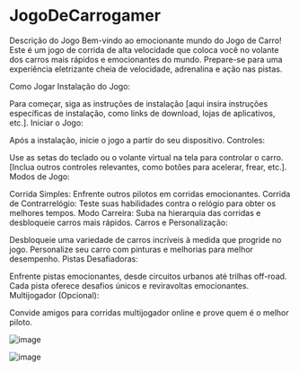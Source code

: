 # JogoDeCarrogamer
Descrição do Jogo
Bem-vindo ao emocionante mundo do Jogo de Carro! Este é um jogo de corrida de alta velocidade que coloca você no volante dos carros mais rápidos e emocionantes do mundo. Prepare-se para uma experiência eletrizante cheia de velocidade, adrenalina e ação nas pistas.

Como Jogar
Instalação do Jogo:

Para começar, siga as instruções de instalação [aqui insira instruções específicas de instalação, como links de download, lojas de aplicativos, etc.].
Iniciar o Jogo:

Após a instalação, inicie o jogo a partir do seu dispositivo.
Controles:

Use as setas do teclado ou o volante virtual na tela para controlar o carro.
[Inclua outros controles relevantes, como botões para acelerar, frear, etc.].
Modos de Jogo:

Corrida Simples: Enfrente outros pilotos em corridas emocionantes.
Corrida de Contrarrelógio: Teste suas habilidades contra o relógio para obter os melhores tempos.
Modo Carreira: Suba na hierarquia das corridas e desbloqueie carros mais rápidos.
Carros e Personalização:

Desbloqueie uma variedade de carros incríveis à medida que progride no jogo.
Personalize seu carro com pinturas e melhorias para melhor desempenho.
Pistas Desafiadoras:

Enfrente pistas emocionantes, desde circuitos urbanos até trilhas off-road.
Cada pista oferece desafios únicos e reviravoltas emocionantes.
Multijogador (Opcional):

Convide amigos para corridas multijogador online e prove quem é o melhor piloto.

![image](https://github.com/Yuridubi/JogoDeCarrogamer/assets/114087536/31342b6c-4579-4e66-9d00-4504b6b5578c)


![image](https://github.com/Yuridubi/JogoDeCarrogamer/assets/114087536/b9b9b889-7c62-4b3f-8413-65551c0eb315)





